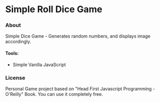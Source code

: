 # Simple Roll Dice Game

### About

Simple Dice Game - Generates random numbers, and displays image accordingly.

#### Tools:
* Simple Vanilla JavaScript


### License

Personal Game project based on "Head First Javascript Programming - O'Reilly" Book.
You can use it completely free.

